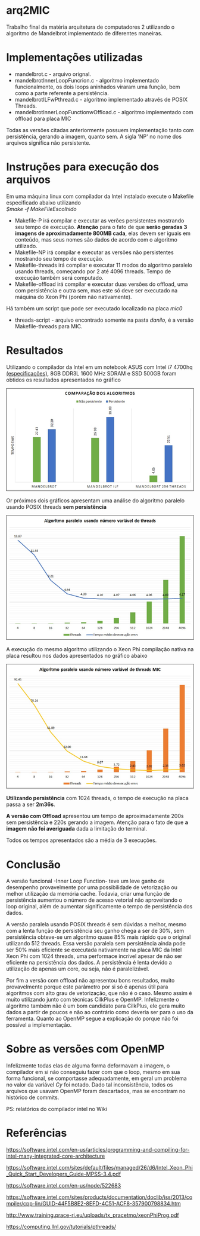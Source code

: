 # arq2MIC
Trabalho final da matéria arquitetura de computadores 2 utilizando o algoritmo de Mandelbrot implementado de diferentes maneiras.

# Implementações utilizadas
- mandelbrot.c - arquivo orignal.  
- mandelbrotInnerLoopFuncrion.c - algoritmo implementado funcionalmente, os dois loops aninhados viraram uma função, bem  como a parte referente a persistência.  
- mandelbrotILFwPthread.c - algoritmo implementado através de POSIX Threads.  
- mandelbrotInnerLoopFunctionwOffload.c - algoritmo implementado com offload para placa MIC

Todas as versões citadas anteriormente possuem implementação tanto com persistência, gerando a imagem, quanto sem. A sigla 'NP' no nome dos arquivos significa não persistente.

# Instruções para execução dos arquivos
Em uma máquina linux com compilador da Intel instalado execute o Makefile especificado abaixo utilizando  
*$make -f MakeFileEscolhido*
- Makefile-P irá compilar e executar as verões persistentes mostrando seu tempo de execução. **Atenção** para o fato de que **serão geradas 3 imagens de aproximadamente 800MB cada**, elas devem ser iguais em conteúdo, mas seus nomes são dados de acordo com o algoritmo utilizado.
- Makefile-NP irá compilar e executar as versões não persistentes mostrando seu tempo de execução.
- Makefile-threads irá compilar e executar 11 modos do algoritmo paralelo usando threads, começando por 2 até 4096 threads. Tempo de execução também será computado.
- Makefile-offload irá compilar e executar duas versões do offload, uma com persistência e outra sem, mas este só deve ser executado na máquina do Xeon Phi (porém não nativamente).

Há também um script que pode ser executado localizado na placa *mic0*
- threads-script - arquivo encontrado somente na pasta *danilo*, é a versão Makefile-threads para MIC.

# Resultados
Utilizando o compilador da Intel em um notebook ASUS com Intel i7 4700hq [(especificações)](http://ark.intel.com/products/75116/Intel-Core-i7-4700HQ-Processor-6M-Cache-up-to-3_40-GHz), 8GB DDR3L 1600 MHz SDRAM e SSD 500GB foram obtidos os resultados apresentados no gráfico

![Notebook Asus N550J com SSD](https://github.com/dcardos/arq2MIC/blob/master/Graficos/PvsNP.jpg)

Or próximos dois gráficos apresentam uma análise do algoritmo paralelo usando POSIX threads **sem persistência**

![Notebook Asus N550J com SSD threads](https://github.com/dcardos/arq2MIC/blob/master/Graficos/threads2.jpg)

A execução do mesmo algoritmo utilizando o Xeon Phi compilação nativa na placa resultou nos dados apresentados no gráfico abaixo

![MIC threads](https://github.com/dcardos/arq2MIC/blob/master/Graficos/threads-MIC.jpg)

**Utilizando persistência** com 1024 threads, o tempo de execução na placa passa a ser **2m36s**.

**A versão com Offload** apresentou um tempo de aproximadamente 200s sem persistência e 220s gerando a imagem. Atenção para o fato de que **a imagem não foi averiguada** dada a limitação do terminal.

Todos os tempos apresentados são a média de 3 execuções.

# Conclusão
A versão funcional -Inner Loop Function- teve um leve ganho de desempenho provavelmente por uma possibilidade de vetorização ou melhor utilização da memória cache. Todavia, criar uma função de persistência aumentou o número de acesso vetorial não aproveitando o loop original, além de aumentar significamente o tempo de persistência dos dados.

A versão paralela usando POSIX threads é sem dúvidas a melhor, mesmo com a lenta função de persistência seu ganho chega a ser de 30%, sem persistência obteve-se um algoritmo quase 85% mais rápido que o original utilizando 512 threads. Essa versão paralela sem persistência ainda pode ser 50% mais eficiente se executada nativamente na placa MIC da Intel Xeon Phi com 1024 threads, uma performace incrível apesar de não ser eficiente na persistência dos dados. A persistência é lenta devido a utilização de apenas um core, ou seja, não é paralelizável.

Por fim a versão com offload não apresentou bons resultados, muito provavelmente porque este parâmetro por si só é apenas útil para algoritmos com alto grau de vetorização, que não é o caso. Mesmo assim é muito utilizando junto com técnicas CilkPlus e OpenMP. Infelizmente o algoritmo também não é um bom candidato para CilkPlus, ele gera muito dados a partir de poucos e não ao contrário como deveria ser para o uso da ferramenta. Quanto ao OpenMP segue a explicação do porque não foi possível a implementação.

# Sobre as versões com OpenMP
Infelizmente todas elas de alguma forma deformavam a imagem, o compilador em si não conseguiu fazer com que o loop, mesmo em sua forma funcional, se comportasse adequadamente, em geral um problema no valor da variável *Cy* foi notado. Dado tal inconsistência, todos os arquivos que usavam OpenMP foram descartados, mas se encontram no histórico de commits.

PS: relatórios do compilador intel no Wiki


# Referências
https://software.intel.com/en-us/articles/programming-and-compiling-for-intel-many-integrated-core-architecture

https://software.intel.com/sites/default/files/managed/26/d6/Intel_Xeon_Phi_Quick_Start_Developers_Guide-MPSS-3.4.pdf

https://software.intel.com/en-us/node/522683

https://software.intel.com/sites/products/documentation/doclib/iss/2013/compiler/cpp-lin/GUID-44F5B8E2-8EFD-4C51-ACF8-357900798834.htm

http://www.training.prace-ri.eu/uploads/tx_pracetmo/xeonPhiProg.pdf

https://computing.llnl.gov/tutorials/pthreads/

